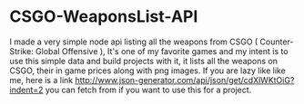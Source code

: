 # CSGO-WeaponsList-API
I made a very simple node api listing all the weapons from CSGO ( Counter-Strike: Global Offensive ), It's one of my favorite games and my intent is to use this simple data and build projects with it, it lists all the weapons on CSGO, their in game prices along with png images.
If you are lazy like like me, here is a link http://www.json-generator.com/api/json/get/cdXlWKtOiG?indent=2 you can fetch from if you want to use this for a project.
